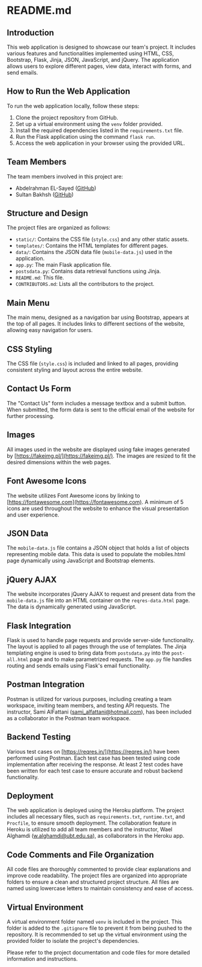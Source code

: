 # README.md

## Introduction

This web application is designed to showcase our team's project. It includes various features and functionalities implemented using HTML, CSS, Bootstrap, Flask, Jinja, JSON, JavaScript, and jQuery. The application allows users to explore different pages, view data, interact with forms, and send emails.

## How to Run the Web Application

To run the web application locally, follow these steps:

1. Clone the project repository from GitHub.
2. Set up a virtual environment using the `venv` folder provided.
3. Install the required dependencies listed in the `requirements.txt` file.
4. Run the Flask application using the command `flask run`.
5. Access the web application in your browser using the provided URL.

## Team Members

The team members involved in this project are:

- Abdelrahman EL-Sayed ([GitHub](https://github.com/Abdelrahman1211))
- Sultan Bakhsh ([GitHub](https://github.com/5ultan22))

## Structure and Design

The project files are organized as follows:

- `static/`: Contains the CSS file (`style.css`) and any other static assets.
- `templates/`: Contains the HTML templates for different pages.
- `data/`: Contains the JSON data file (`mobile-data.js`) used in the application.
- `app.py`: The main Flask application file.
- `postsdata.py`: Contains data retrieval functions using Jinja.
- `README.md`: This file.
- `CONTRIBUTORS.md`: Lists all the contributors to the project.

## Main Menu

The main menu, designed as a navigation bar using Bootstrap, appears at the top of all pages. It includes links to different sections of the website, allowing easy navigation for users.

## CSS Styling

The CSS file (`style.css`) is included and linked to all pages, providing consistent styling and layout across the entire website.

## Contact Us Form

The "Contact Us" form includes a message textbox and a submit button. When submitted, the form data is sent to the official email of the website for further processing.

## Images

All images used in the website are displayed using fake images generated by [https://fakeimg.pl/](https://fakeimg.pl/). The images are resized to fit the desired dimensions within the web pages.

## Font Awesome Icons

The website utilizes Font Awesome icons by linking to [https://fontawesome.com](https://fontawesome.com). A minimum of 5 icons are used throughout the website to enhance the visual presentation and user experience.

## JSON Data

The `mobile-data.js` file contains a JSON object that holds a list of objects representing mobile data. This data is used to populate the mobiles.html page dynamically using JavaScript and Bootstrap elements.

## jQuery AJAX

The website incorporates jQuery AJAX to request and present data from the `mobile-data.js` file into an HTML container on the `reqres-data.html` page. The data is dynamically generated using JavaScript.

## Flask Integration

Flask is used to handle page requests and provide server-side functionality. The layout is applied to all pages through the use of templates. The Jinja templating engine is used to bring data from `postsdata.py` into the `post-all.html` page and to make parametrized requests. The `app.py` file handles routing and sends emails using Flask's email functionality.

## Postman Integration

Postman is utilized for various purposes, including creating a team workspace, inviting team members, and testing API requests. The instructor, Sami AlFattani (sami_alfattani@hotmail.com), has been included as a collaborator in the Postman team workspace.

## Backend Testing

Various test cases on [https://reqres.in/](https://reqres.in/) have been performed using Postman. Each test case has been tested using code implementation after receiving the response. At least 2 test codes have been written for each test case to ensure accurate and robust backend functionality.

## Deployment

The web application is deployed using the Heroku platform. The project includes all necessary files, such as `requirements.txt`, `runtime.txt`, and `Procfile`, to ensure smooth deployment. The collaboration feature in Heroku is utilized to add all team members and the instructor, Wael Alghamdi (w.alghamdi@ubt.edu.sa), as collaborators in the Heroku app.

## Code Comments and File Organization

All code files are thoroughly commented to provide clear explanations and improve code readability. The project files are organized into appropriate folders to ensure a clean and structured project structure. All files are named using lowercase letters to maintain consistency and ease of access.

## Virtual Environment

A virtual environment folder named `venv` is included in the project. This folder is added to the `.gitignore` file to prevent it from being pushed to the repository. It is recommended to set up the virtual environment using the provided folder to isolate the project's dependencies.

Please refer to the project documentation and code files for more detailed information and instructions.
